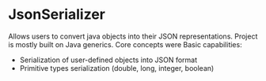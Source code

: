 # JsonSerializer
Allows users to convert java objects into their
JSON representations.
Project is mostly built on Java generics. Core
concepts were
Basic capabilities:
- Serialization of user-defined objects into JSON
format
- Primitive types serialization (double, long,
integer, boolean)
